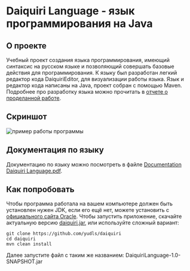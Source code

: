 # Daiquiri Language - язык программирования на Java
## О проекте
Учебный проект создания языка программирования, имеющий синтаксис на русском языке и позволяющий совершать базовые действия для программирования.
К языку был разработан легкий редактор кода DaiquiriEditor, для визуализации работы языка.
Язык и редактор кода написаны на Java, проект собран с помощью Maven. Подробнее про разработку языка можно прочитать в [отчете о проделанной работе](https://github.com/yudls/daiquiri/blob/main/docs/daiquri.pdf).
## Скриншот
![пример работы программы](https://github.com/yudls/daiquiri/assets/119896503/728bdf42-fdc7-462c-931b-dacb5a91e257)
## Документация по языку 
Документацию по языку можно посмотреть в файле [Documentation Daiquiri Language.pdf](https://github.com/yudls/daiquiri/blob/main/src/main/resources/Documentation%20Daiquiri%20Language.pdf).
## Как попробовать
Чтобы программа работала на вашем компьютере должен быть установлен нужен JDK, если его ещё нет, можете установить с [официального сайта Oracle](https://www.oracle.com/java/technologies/downloads).
Чтобы запустить приложение, скачайте актуальную версию [daiquiri.jar](https://github.com/yudls/daiquiri/blob/main/jar-files/daiquiri-1.2-jar-with-dependencies.jar),
или используйте сложный вариант:
```
git clone https://github.com/yudls/daiquiri
cd daiquiri
mvn clean install
```
Далее запустите файл с таким же названием: DaiquiriLanguage-1.0-SNAPSHOT.jar
